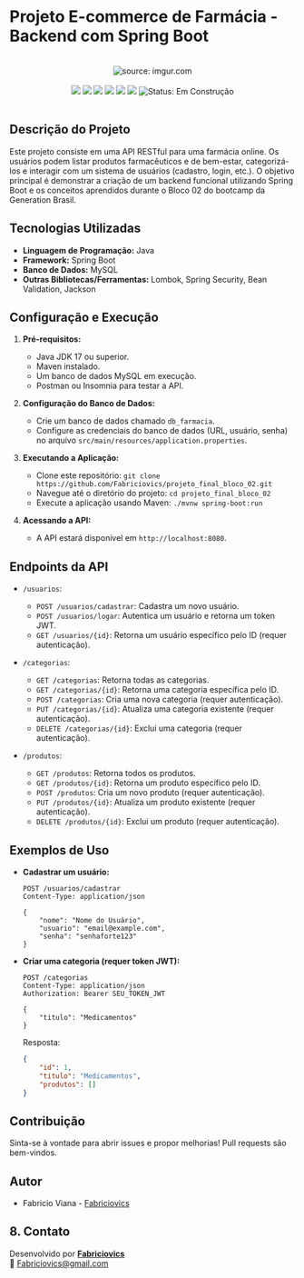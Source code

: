# Projeto E-commerce de Farmácia - Backend com Spring Boot

<br />

<div align="center">
    <img src="https://i.imgur.com/w8tTOuT.png" title="source: imgur.com" /> 
</div>

<br />

<div align="center">
    <img src="https://img.shields.io/github/languages/top/Fabriciovics/projeto_final_bloco_02?style=flat-square" />
    <img src="https://img.shields.io/github/repo-size/Fabriciovics/projeto_final_bloco_02?style=flat-square" />
    <img src="https://img.shields.io/github/languages/count/Fabriciovics/projeto_final_bloco_02?style=flat-square" />
    <img src="https://img.shields.io/github/last-commit/Fabriciovics/projeto_final_bloco_02?style=flat-square" />
    <img src="https://img.shields.io/github/issues/Fabriciovics/projeto_final_bloco_02?style=flat-square" />
    <img src="https://img.shields.io/github/issues-pr/Fabriciovics/projeto_final_bloco_02?style=flat-square" />
    <img src="https://img.shields.io/badge/status-construção-yellow" alt="Status: Em Construção">
</div>

<br />

## Descrição do Projeto

Este projeto consiste em uma API RESTful para uma farmácia online. Os usuários podem listar produtos farmacêuticos e de bem-estar, categorizá-los e interagir com um sistema de usuários (cadastro, login, etc.). O objetivo principal é demonstrar a criação de um backend funcional utilizando Spring Boot e os conceitos aprendidos durante o Bloco 02 do bootcamp da Generation Brasil.

## Tecnologias Utilizadas

* **Linguagem de Programação:** Java
* **Framework:** Spring Boot
* **Banco de Dados:** MySQL
* **Outras Bibliotecas/Ferramentas:** Lombok, Spring Security, Bean Validation, Jackson

## Configuração e Execução

1.  **Pré-requisitos:**

    * Java JDK 17 ou superior.
    * Maven instalado.
    * Um banco de dados MySQL em execução.
    * Postman ou Insomnia para testar a API.
2.  **Configuração do Banco de Dados:**

    * Crie um banco de dados chamado `db_farmacia`.
    * Configure as credenciais do banco de dados (URL, usuário, senha) no arquivo `src/main/resources/application.properties`.
3.  **Executando a Aplicação:**

    * Clone este repositório: `git clone https://github.com/Fabriciovics/projeto_final_bloco_02.git`
    * Navegue até o diretório do projeto: `cd projeto_final_bloco_02`
    * Execute a aplicação usando Maven: `./mvnw spring-boot:run`
4.  **Acessando a API:**

    * A API estará disponível em `http://localhost:8080`.

## Endpoints da API

* `/usuarios`:

    * `POST /usuarios/cadastrar`: Cadastra um novo usuário.
    * `POST /usuarios/logar`: Autentica um usuário e retorna um token JWT.
    * `GET /usuarios/{id}`: Retorna um usuário específico pelo ID (requer autenticação).
* `/categorias`:

    * `GET /categorias`: Retorna todas as categorias.
    * `GET /categorias/{id}`: Retorna uma categoria específica pelo ID.
    * `POST /categorias`: Cria uma nova categoria (requer autenticação).
    * `PUT /categorias/{id}`: Atualiza uma categoria existente (requer autenticação).
    * `DELETE /categorias/{id}`: Exclui uma categoria (requer autenticação).
* `/produtos`:

    * `GET /produtos`: Retorna todos os produtos.
    * `GET /produtos/{id}`: Retorna um produto específico pelo ID.
    * `POST /produtos`: Cria um novo produto (requer autenticação).
    * `PUT /produtos/{id}`: Atualiza um produto existente (requer autenticação).
    * `DELETE /produtos/{id}`: Exclui um produto (requer autenticação).

## Exemplos de Uso

* **Cadastrar um usuário:**

    ```
    POST /usuarios/cadastrar
    Content-Type: application/json

    {
        "nome": "Nome do Usuário",
        "usuario": "email@example.com",
        "senha": "senhaforte123"
    }
    ```
* **Criar uma categoria (requer token JWT):**

    ```
    POST /categorias
    Content-Type: application/json
    Authorization: Bearer SEU_TOKEN_JWT

    {
        "titulo": "Medicamentos"
    }
    ```

    Resposta:

    ```json
    {
        "id": 1,
        "titulo": "Medicamentos",
        "produtos": []
    }
    ```

## Contribuição

Sinta-se à vontade para abrir issues e propor melhorias! Pull requests são bem-vindos.


## Autor

* Fabricio Viana - [Fabriciovics](https://github.com/Fabriciovics)
## 8. Contato

Desenvolvido por [**Fabriciovics**](https://github.com/Fabriciovics)  
📧 Fabriciovics@gmail.com
